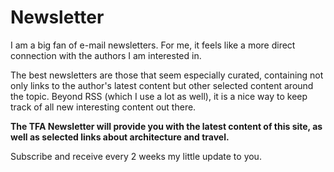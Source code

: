 # Newsletter

<captioned-image alt="Newsletter illustration" caption="" imgFile="v1553100915/misc/undraw_message_sent_1030.png" />

I am a big fan of e-mail newsletters. For me, it feels like a more direct connection with the authors I am interested in.

The best newsletters are those that seem especially curated, containing not only links to the author's latest content but other selected content around the topic. Beyond RSS (which I use a lot as well), it is a nice way to keep track of all new interesting content out there.

**The TFA Newsletter will provide you with the latest content of this site, as well as selected links about architecture and travel.**

Subscribe and receive every 2 weeks my little update to you.

<mc-general-form :title="false"/>
